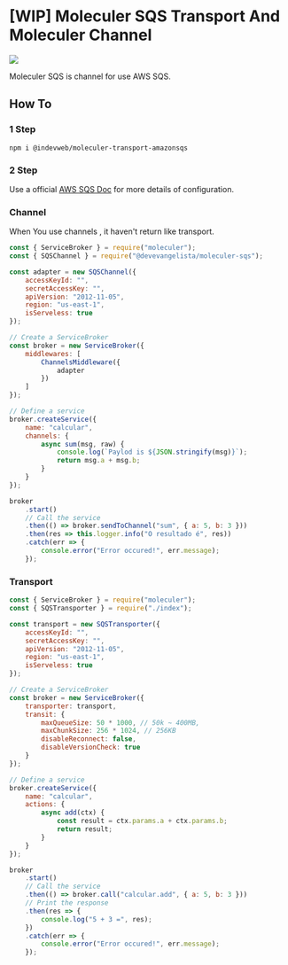 # [WIP] Moleculer SQS Transport And Moleculer Channel

![](https://docs.aws.amazon.com/pt_br/sdk-for-javascript/v2/developer-guide/images/code-samples-sqs.png)

Moleculer SQS is channel for use AWS SQS.

## How To

### 1 Step

```
npm i @indevweb/moleculer-transport-amazonsqs
```

### 2 Step

Use a official
[AWS SQS Doc](https://docs.aws.amazon.com/pt_br/sdk-for-javascript/v2/developer-guide/configuring-the-jssdk.html) for more details of configuration.

### Channel

When You use channels , it haven't return like transport.

```js
const { ServiceBroker } = require("moleculer");
const { SQSChannel } = require("@devevangelista/moleculer-sqs");

const adapter = new SQSChannel({
	accessKeyId: "",
	secretAccessKey: "",
	apiVersion: "2012-11-05",
	region: "us-east-1",
	isServeless: true
});

// Create a ServiceBroker
const broker = new ServiceBroker({
	middlewares: [
		ChannelsMiddleware({
			adapter
		})
	]
});

// Define a service
broker.createService({
	name: "calcular",
	channels: {
		async sum(msg, raw) {
			console.log(`Paylod is ${JSON.stringify(msg)}`);
			return msg.a + msg.b;
		}
	}
});

broker
	.start()
	// Call the service
	.then(() => broker.sendToChannel("sum", { a: 5, b: 3 }))
	.then(res => this.logger.info("O resultado é", res))
	.catch(err => {
		console.error("Error occured!", err.message);
	});
```

### Transport

```js
const { ServiceBroker } = require("moleculer");
const { SQSTransporter } = require("./index");

const transport = new SQSTransporter({
	accessKeyId: "",
	secretAccessKey: "",
	apiVersion: "2012-11-05",
	region: "us-east-1",
	isServeless: true
});

// Create a ServiceBroker
const broker = new ServiceBroker({
	transporter: transport,
	transit: {
		maxQueueSize: 50 * 1000, // 50k ~ 400MB,
		maxChunkSize: 256 * 1024, // 256KB
		disableReconnect: false,
		disableVersionCheck: true
	}
});

// Define a service
broker.createService({
	name: "calcular",
	actions: {
		async add(ctx) {
			const result = ctx.params.a + ctx.params.b;
			return result;
		}
	}
});

broker
	.start()
	// Call the service
	.then(() => broker.call("calcular.add", { a: 5, b: 3 }))
	// Print the response
	.then(res => {
		console.log("5 + 3 =", res);
	})
	.catch(err => {
		console.error("Error occured!", err.message);
	});
```
